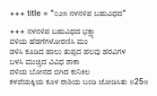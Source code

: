 +++
title = "೦೨೫ ನಳನಳಿಪ ಬಹುವಿಧದ"

+++
ನಳನಳಿಪ ಬಹುವಿಧದ ಭಕ್ಷ್ಯಾ  
ವಳಿಯ ಹೆಡಗೆಗಳೋರಣಿಸಿ ಮಂ  
ಡಳಿಸಿ ಕೂಡಿದ ಹಾಲು ತುಪ್ಪದ ಹಲವು ಹರವಿಗಳ   
ಬಳಸಿ ಮುಚ್ಚಿದ ವಿವಿಧ ಶಾಕಾ  
ವಳಿಯ ಬೋನದ ಬಿಗಿದ ಕುನಿಕಿಲ     
ಕಳವೆಯಕ್ಕಿಯ ಕೂಳ ರಾಶಿಯ ಬಂಡಿ ಜೋಡಿಸಿತು    ॥25॥